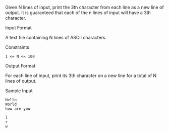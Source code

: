Given N lines of input, print the 3th character from each line as a new line of output. It is guaranteed that each of the n lines of input will have a 3th character.

Input Format

A text file containing N lines of ASCII characters.

Constraints
```
1 <= N <= 100
```

Output Format

For each line of input, print its 3th character on a new line for a total of N lines of output.

Sample Input
```
Hello
World
how are you
```

```
l
r
w
```
